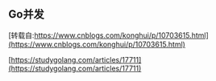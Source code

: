 ## Go并发
[转载自:https://www.cnblogs.com/konghui/p/10703615.html](https://www.cnblogs.com/konghui/p/10703615.html)  

[https://studygolang.com/articles/17711](https://studygolang.com/articles/17711)
